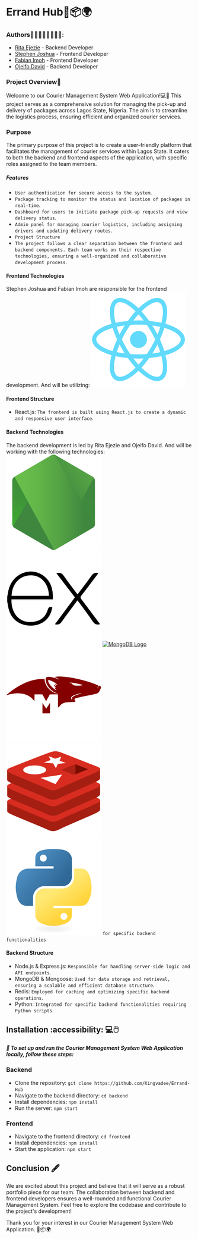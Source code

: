 # Errand Hub🚚📦🌍
### Authors👩‍💻👨‍💻👩‍💻👨‍💻:
- [Rita Ejezie](https://github.com/Rita2024) - Backend Developer 
- [Stephen Joshua](https://github.com/Joshpee22) - Frontend Developer 
- [Fabian Imoh](https://github.com/Fabianphilip) - Frontend Developer 
- [Ojeifo David](https://github.com/Kingvadee) - Backend Developer 

### Project Overview📃
Welcome to our Courier Management System Web Application!💻🚀
This project serves as a comprehensive solution for managing the pick-up and delivery of packages across Lagos State, Nigeria. The aim is to streamline the logistics process, ensuring efficient and organized courier services.

### Purpose
The primary purpose of this project is to create a user-friendly platform that facilitates the management of courier services within Lagos State. It caters to both the backend and frontend aspects of the application, with specific roles assigned to the team members.

##### Features
- `User authentication for secure access to the system`.
- `Package tracking to monitor the status and location of packages in real-time`.
- `Dashboard for users to initiate package pick-up requests and view delivery status`.
- `Admin panel for managing courier logistics, including assigning drivers and updating delivery routes`.
- `Project Structure`
- `The project follows a clear separation between the frontend and backend components. Each team works on their respective technologies, ensuring a well-organized and collaborative development process`.


#### Frontend Technologies
Stephen Joshua and Fabian Imoh are responsible for the frontend development. And will be utilizing:
[![React.js Logo](https://raw.githubusercontent.com/devicons/devicon/master/icons/react/react-original.svg)](https://reactjs.org/)
#### Frontend Structure
- React.js: `The frontend is built using React.js to create a dynamic and responsive user interface`.
  
#### Backend Technologies
The backend development is led by Rita Ejezie and Ojeifo David. And will be working with the following technologies:
[![Node.js Logo](https://raw.githubusercontent.com/devicons/devicon/master/icons/nodejs/nodejs-original.svg)](https://nodejs.org/)
[![Express.js Logo](https://raw.githubusercontent.com/devicons/devicon/master/icons/express/express-original.svg)](https://expressjs.com/)
[![MongoDB Logo](https://webassets.mongodb.com/_com_assets/cms/mongodb_logo1-76twgcu2dm.png)](https://www.mongodb.com/)
![Mongoose Logo](https://raw.githubusercontent.com/devicons/devicon/master/icons/mongoose/mongoose-original.svg)
![Redis Logo](https://raw.githubusercontent.com/devicons/devicon/master/icons/redis/redis-original.svg)
![Python Logo](https://raw.githubusercontent.com/devicons/devicon/master/icons/python/python-original.svg) `for specific backend functionalities`
#### Backend Structure
- Node.js & Express.js: `Responsible for handling server-side logic and API endpoints`.
- MongoDB & Mongoose: `Used for data storage and retrieval, ensuring a scalable and efficient database structure`.
- Redis: `Employed for caching and optimizing specific backend operations`.
- Python: `Integrated for specific backend functionalities requiring Python scripts`.

## Installation :accessibility: 💻🖱️
##### 🧰 To set up and run the Courier Management System Web Application locally, follow these steps:
### Backend
- Clone the repository: `git clone https://github.com/Kingvadee/Errand-Hub`
- Navigate to the backend directory: `cd backend`
- Install dependencies: `npm install`
- Run the server: `npm start`
### Frontend
- Navigate to the frontend directory: `cd frontend`
- Install dependencies: `npm install`
- Start the application: `npm start`

## Conclusion 🖋️
We are excited about this project and believe that it will serve as a robust portfolio piece for our team. The collaboration between backend and frontend developers ensures a well-rounded and functional Courier Management System. Feel free to explore the codebase and contribute to the project's development!

Thank you for your interest in our Courier Management System Web Application. 🚚📦🌍
